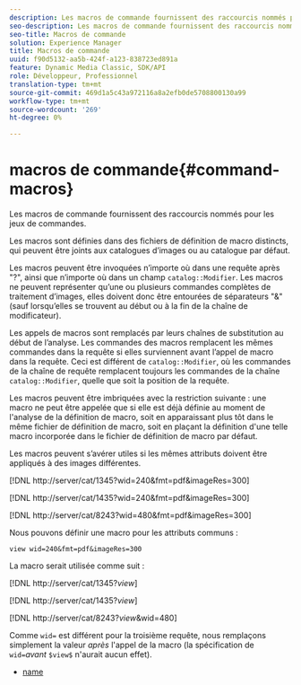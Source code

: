 ```yaml
---
description: Les macros de commande fournissent des raccourcis nommés pour les jeux de commandes.
seo-description: Les macros de commande fournissent des raccourcis nommés pour les jeux de commandes.
seo-title: Macros de commande
solution: Experience Manager
title: Macros de commande
uuid: f90d5132-aa5b-424f-a123-838723ed891a
feature: Dynamic Media Classic, SDK/API
role: Développeur, Professionnel
translation-type: tm+mt
source-git-commit: 469d1a5c43a972116a8a2efb0de5708800130a99
workflow-type: tm+mt
source-wordcount: '269'
ht-degree: 0%

---
```



# macros de commande{#command-macros}

Les macros de commande fournissent des raccourcis nommés pour les jeux de commandes.

Les macros sont définies dans des fichiers de définition de macro distincts, qui peuvent être joints aux catalogues d’images ou au catalogue par défaut.

Les macros peuvent être invoquées n’importe où dans une requête après &quot;?&quot;, ainsi que n’importe où dans un champ `catalog::Modifier`. Les macros ne peuvent représenter qu’une ou plusieurs commandes complètes de traitement d’images, elles doivent donc être entourées de séparateurs &quot;&amp;&quot; (sauf lorsqu’elles se trouvent au début ou à la fin de la chaîne de modificateur).

Les appels de macros sont remplacés par leurs chaînes de substitution au début de l’analyse. Les commandes des macros remplacent les mêmes commandes dans la requête si elles surviennent avant l’appel de macro dans la requête. Ceci est différent de `catalog::Modifier`, où les commandes de la chaîne de requête remplacent toujours les commandes de la chaîne `catalog::Modifier`, quelle que soit la position de la requête.

Les macros peuvent être imbriquées avec la restriction suivante : une macro ne peut être appelée que si elle est déjà définie au moment de l&#39;analyse de la définition de macro, soit en apparaissant plus tôt dans le même fichier de définition de macro, soit en plaçant la définition d&#39;une telle macro incorporée dans le fichier de définition de macro par défaut.

Les macros peuvent s’avérer utiles si les mêmes attributs doivent être appliqués à des images différentes.

[!DNL http://server/cat/1345?wid=240&fmt=pdf&imageRes=300]

[!DNL http://server/cat/1435?wid=240&fmt=pdf&imageRes=300]

[!DNL http://server/cat/8243?wid=480&fmt=pdf&imageRes=300]

Nous pouvons définir une macro pour les attributs communs :

`view wid=240&fmt=pdf&imageRes=300`

La macro serait utilisée comme suit :

[!DNL http://server/cat/1345?$view$]

[!DNL http://server/cat/1435?$view$]

[!DNL http://server/cat/8243?$view$&wid=480]

Comme `wid=` est différent pour la troisième requête, nous remplaçons simplement la valeur *après* l&#39;appel de la macro (la spécification de `wid=`*avant* `$view$` n&#39;aurait aucun effet).

+ [name](r-name.md)
